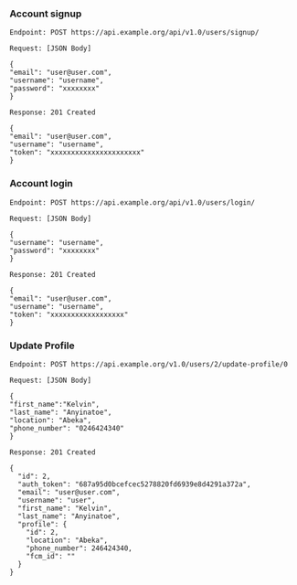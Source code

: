 ### Account signup
`Endpoint: POST https://api.example.org/api/v1.0/users/signup/`
  
  ``Request: [JSON Body]``

    {
    "email": "user@user.com",
    "username": "username",
    "password": "xxxxxxxx"
    }
  
  ``Response: 201 Created``

    {
    "email": "user@user.com",
    "username": "username",
    "token": "xxxxxxxxxxxxxxxxxxxxxx"
    }


### Account login
`Endpoint: POST https://api.example.org/api/v1.0/users/login/`
  
  ``Request: [JSON Body]``

    {
    "username": "username",
    "password": "xxxxxxxx"
    }
  
  ``Response: 201 Created``

    {
    "email": "user@user.com",
    "username": "username",
    "token": "xxxxxxxxxxxxxxxxxx"
    }


### Update Profile
`Endpoint: POST https://api.example.org/v1.0/users/2/update-profile/0`
  
  ``Request: [JSON Body]``

    {
    "first_name":"Kelvin",
    "last_name": "Anyinatoe",
    "location": "Abeka",
    "phone_number": "0246424340"
    }


  ``Response: 201 Created``
    
    {
      "id": 2,
      "auth_token": "687a95d0bcefcec5278820fd6939e8d4291a372a",
      "email": "user@user.com",
      "username": "user",
      "first_name": "Kelvin",
      "last_name": "Anyinatoe",
      "profile": {
        "id": 2,
        "location": "Abeka",
        "phone_number": 246424340,
        "fcm_id": ""
      }
    }





